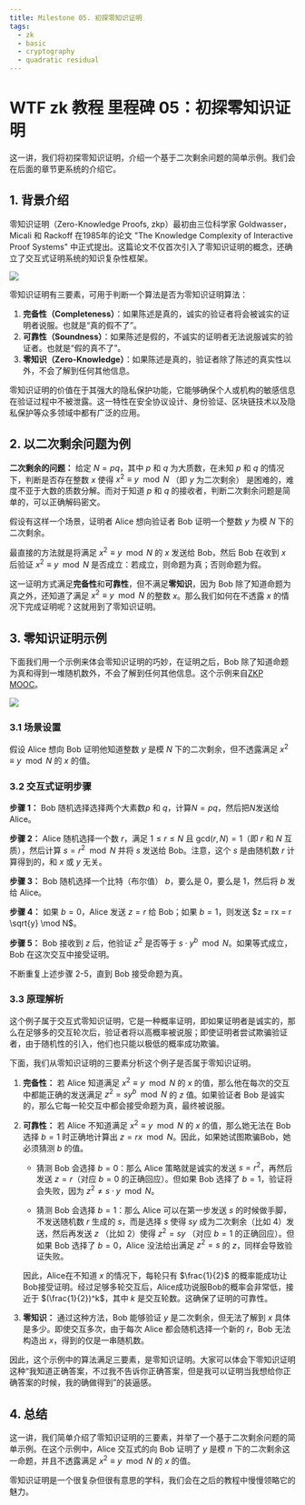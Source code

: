 ```yaml
---
title: Milestone 05. 初探零知识证明
tags:
  - zk
  - basic
  - cryptography
  - quadratic residual
---
```


# WTF zk 教程 里程碑 05：初探零知识证明

这一讲，我们将初探零知识证明，介绍一个基于二次剩余问题的简单示例。我们会在后面的章节更系统的介绍它。

## 1. 背景介绍

零知识证明（Zero-Knowledge Proofs, zkp）最初由三位科学家 Goldwasser，Micali 和 Rackoff 在1985年的论文 "The Knowledge Complexity of Interactive Proof Systems" 中正式提出。这篇论文不仅首次引入了零知识证明的概念，还确立了交互式证明系统的知识复杂性框架。

![](./img/MS05-1.png)

零知识证明有三要素，可用于判断一个算法是否为零知识证明算法：

1. **完备性（Completeness）**：如果陈述是真的，诚实的验证者将会被诚实的证明者说服。也就是“真的假不了”。
2. **可靠性（Soundness）**：如果陈述是假的，不诚实的证明者无法说服诚实的验证者。也就是“假的真不了”。
3. **零知识（Zero-Knowledge）**：如果陈述是真的，验证者除了陈述的真实性以外，不会了解到任何其他信息。

零知识证明的价值在于其强大的隐私保护功能，它能够确保个人或机构的敏感信息在验证过程中不被泄露。这一特性在安全协议设计、身份验证、区块链技术以及隐私保护等众多领域中都有广泛的应用。

## 2. 以二次剩余问题为例

**二次剩余的问题：** 给定 $N  =pq$，其中 $p$ 和 $q$ 为大质数，在未知 $p$ 和 $q$ 的情况下，判断是否存在整数 $x$ 使得 $x^2 \equiv y \mod N$ （即 $y$ 为二次剩余） 是困难的，难度不亚于大数的质数分解。而对于知道 $p$ 和 $q$ 的接收者，判断二次剩余问题是简单的，可以正确解码密文。

假设有这样一个场景，证明者 Alice 想向验证者 Bob 证明一个整数 $y$ 为模 $N$ 下的二次剩余。

最直接的方法就是将满足 $x^2 \equiv y \mod N$ 的 $x$ 发送给 Bob，然后 Bob 在收到 $x$ 后验证 $x^2 \equiv y \mod N$ 是否成立：若成立，则命题为真；否则命题为假。

这一证明方式满足**完备性**和**可靠性**，但不满足**零知识**，因为 Bob 除了知道命题为真之外，还知道了满足 $x^2 \equiv y \mod N$ 的整数 $x$。那么我们如何在不透露 $x$ 的情况下完成证明呢？这就用到了零知识证明。

## 3. 零知识证明示例

下面我们用一个示例来体会零知识证明的巧妙，在证明之后，Bob 除了知道命题为真和得到一堆随机数外，不会了解到任何其他信息。这个示例来自[ZKP MOOC](https://www.youtube.com/watch?v=uchjTIlPzFo)。

![](./img/MS05-2.png)

### 3.1 场景设置

假设 Alice 想向 Bob 证明他知道整数 $y$ 是模 $N$ 下的二次剩余，但不透露满足 $x^2 \equiv y \mod N$ 的 $x$ 的值。

### 3.2 交互式证明步骤

**步骤 1：** Bob 随机选择选择两个大素数$p$ 和 $q$，计算$N=pq$，然后把$N$发送给Alice。

**步骤 2：** Alice 随机选择一个数 $r$，满足 $1 \leq r \leq N$ 且 $\text{gcd}(r, N) = 1$（即 $r$ 和 $N$ 互质），然后计算 $s = r^2 \mod N$ 并将 $s$ 发送给 Bob。注意，这个 $s$ 是由随机数 $r$ 计算得到的，和 $x$ 或 $y$ 无关。

**步骤 3：** Bob 随机选择一个比特（布尔值） $b$，要么是 0，要么是 1，然后将 $b$ 发给 Alice。

**步骤 4：** 如果 $b = 0$，Alice 发送 $z = r$ 给 Bob；如果 $b = 1$，则发送 $z = rx = r \sqrt{y} \mod N$。

**步骤 5：** Bob 接收到 $z$ 后，他验证 $z^2$ 是否等于 $s \cdot y^b \mod N$。如果等式成立，Bob 在这次交互中接受证明。

不断重复上述步骤 2-5，直到 Bob 接受命题为真。

### 3.3 原理解析

这个例子属于交互式零知识证明，它是一种概率证明，即如果证明者是诚实的，那么在足够多的交互轮次后，验证者将以高概率被说服；即使证明者尝试欺骗验证者，由于随机性的引入，他们也只能以极低的概率成功欺骗。

下面，我们从零知识证明的三要素分析这个例子是否属于零知识证明。

1. **完备性：** 若 Alice 知道满足 $x^2 \equiv y \mod N$ 的 $x$ 的值，那么他在每次的交互中都能正确的发送满足 $z^2 = s y^b \mod N$ 的 $z$ 值。如果验证者 Bob 是诚实的，那么它每一轮交互中都会接受命题为真，最终被说服。

2. **可靠性：** 若 Alice 不知道满足 $x^2 \equiv y \mod N$ 的 $x$ 的值，那么她无法在 Bob 选择 $b=1$ 时正确地计算出 $z = rx \mod N$。因此，如果她试图欺骗Bob，她必须猜测 $b$ 的值。
    
    - 猜测 Bob 会选择 $b = 0$：那么 Alice 策略就是诚实的发送 $s = r^2$，再然后发送 $z=r$（对应 $b = 0$ 的正确回应）。但如果 Bob 选择了 $b=1$，验证将会失败，因为 $z^2 \neq s \cdot y \mod N$。

    - 猜测 Bob 会选择 $b = 1$：那么 Alice 可以在第一步发送 $s$ 的时候做手脚，不发送随机数 $r$ 生成的 $s$，而是选择 $s$ 使得 $sy$ 成为二次剩余（比如 4）发送，然后再发送 $z$ （比如 2）使得 $z^2 = sy$ （对应 $b = 1$ 的正确回应）。但如果 Bob 选择了 $b=0$，Alice 没法给出满足 $z^2 = s$ 的 $z$，同样会导致验证失败。

    因此，Alice在不知道 $x$ 的情况下，每轮只有 $\frac{1}{2}$ 的概率能成功让Bob接受证明。经过足够多轮交互后，Alice成功说服Bob的概率会非常低，接近于 $(\frac{1}{2})^k$，其中 $k$ 是交互轮数。这确保了证明的可靠性。
    
3. **零知识：** 通过这种方法，Bob 能够验证 $y$ 是二次剩余，但无法了解到 $x$ 具体是多少。即使交互多次，由于每次 Alice 都会随机选择一个新的 $r$，Bob 无法构造出 $x$，得到的仅是一串随机数。

因此，这个示例中的算法满足三要素，是零知识证明。大家可以体会下零知识证明这种“我知道正确答案，不过我不告诉你正确答案，但是我可以证明当我想给你正确答案的时候，我的确做得到”的装逼感。

## 4. 总结

这一讲，我们简单介绍了零知识证明的三要素，并举了一个基于二次剩余问题的简单示例。在这个示例中，Alice 交互式的向 Bob 证明了 $y$ 是模 $n$ 下的二次剩余这一命题，并且不透露满足 $x^2 \equiv y \mod N$ 的 $x$ 的值。

零知识证明是一个很复杂但很有意思的学科，我们会在之后的教程中慢慢领略它的魅力。